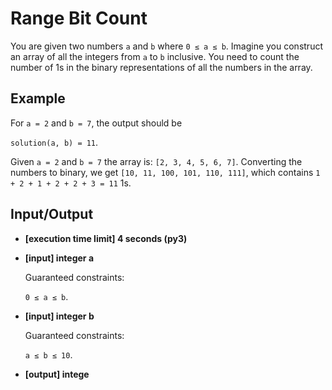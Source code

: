 # Range Bit Count

You are given two numbers `a` and `b` where `0 ≤ a ≤ b`. Imagine you construct an array of all the integers from `a` to `b` inclusive. You need to count the number of 1s in the binary representations of all the numbers in the array.

## Example

For `a = 2` and `b = 7`, the output should be

`solution(a, b) = 11`.

Given `a = 2` and `b = 7` the array is: `[2, 3, 4, 5, 6, 7]`. Converting the numbers to binary, we get `[10, 11, 100, 101, 110, 111]`, which contains `1 + 2 + 1 + 2 + 2 + 3 = 11` 1s.

## Input/Output

- **[execution time limit] 4 seconds (py3)**

- **[input] integer a**

	Guaranteed constraints:

	`0 ≤ a ≤ b`.

- **[input] integer b**

	Guaranteed constraints:

	`a ≤ b ≤ 10`.

- **[output] intege**

